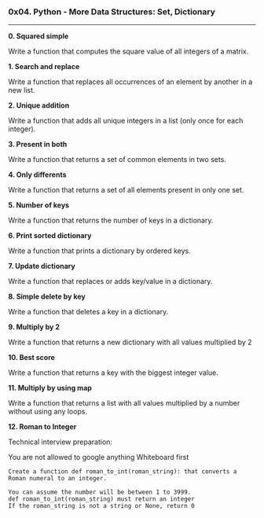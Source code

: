 ### 0x04. Python - More Data Structures: Set, Dictionary

---

**0. Squared simple**

Write a function that computes the square value of all integers of a matrix.

**1. Search and replace**

Write a function that replaces all occurrences of an element by another in a new list.

**2. Unique addition**

Write a function that adds all unique integers in a list (only once for each integer).

**3. Present in both**

Write a function that returns a set of common elements in two sets.

**4. Only differents**

Write a function that returns a set of all elements present in only one set.

**5. Number of keys**

Write a function that returns the number of keys in a dictionary.

**6. Print sorted dictionary**

Write a function that prints a dictionary by ordered keys.

**7. Update dictionary**

Write a function that replaces or adds key/value in a dictionary.

**8. Simple delete by key**

Write a function that deletes a key in a dictionary.

**9. Multiply by 2**

Write a function that returns a new dictionary with all values multiplied by 2

**10. Best score**

Write a function that returns a key with the biggest integer value.

**11. Multiply by using map**

Write a function that returns a list with all values multiplied by a number without using any loops.

**12. Roman to Integer**

Technical interview preparation:

You are not allowed to google anything
Whiteboard first

```
Create a function def roman_to_int(roman_string): that converts a Roman numeral to an integer.

You can assume the number will be between 1 to 3999.
def roman_to_int(roman_string) must return an integer
If the roman_string is not a string or None, return 0

```
